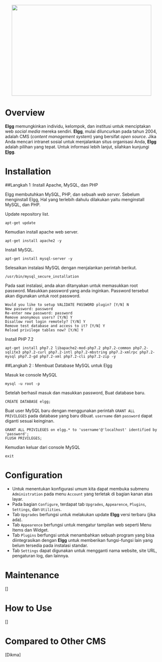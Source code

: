 <p align="center">
  <img width="460" height="300" src="https://elgg.org/cache/1545410058/default/logo-full.svg">
</p>

# Overview
**Elgg** memungkinkan individu, kelompok, dan institusi untuk menciptakan web *social media* mereka sendiri. **Elgg**, mulai diluncurkan pada tahun 2004, adalah CMS (*content management system*) yang bersifat *open source*. Jika Anda mencari intranet sosial untuk menjalankan situs organisasi Anda, **Elgg** adalah pilihan yang tepat. Untuk informasi lebih lanjut, silahkan kunjungi [**Elgg**](https://elgg.org/).

# Installation
##Langkah 1 :Install Apache, MySQL, dan PHP

Elgg membutuhkan MySQL, PHP, dan sebuah *web server*. Sebelum menginstall Elgg, Hal yang terlebih dahulu dilakukan yaitu menginstall MySQL, dan PHP.

Update repository list.
```
apt-get update
```

Kemudian install apache web server.
```
apt-get install apache2 -y
```

Install MySQL.
```
apt-get install mysql-server -y
```

Selesaikan instalasi MySQL dengan menjalankan perintah berikut.
```
/usr/bin/mysql_secure_installation
```

Pada saat instalasi, anda akan ditanyakan untuk memasukkan root password. Masukkan password yang anda inginkan. Password tersebut akan digunakan untuk root password.
```
Would you like to setup VALIDATE PASSWORD plugin? [Y/N] N
New password: password
Re-enter new password: password
Remove anonymous users? [Y/N] Y
Disallow root login remotely? [Y/N] Y
Remove test database and access to it? [Y/N] Y
Reload privilege tables now? [Y/N] Y
```

Install PHP 7.2
```
apt-get install php7.2 libapache2-mod-php7.2 php7.2-common php7.2-sqlite3 php7.2-curl php7.2-intl php7.2-mbstring php7.2-xmlrpc php7.2-mysql php7.2-gd php7.2-xml php7.2-cli php7.2-zip -y
```

##Langkah 2 : Membuat Database MySQL untuk Elgg

Masuk ke console MySQL
```
mysql -u root -p
```
Setelah berhasil masuk dan masukkan password, Buat database baru.
```
CREATE DATABASE elgg;
```

Buat user MySQL baru dengan menggunakan perintah `GRANT ALL PRIVILEGES` pada database yang baru dibuat. `username` dan `password` dapat diganti sesuai keinginan.

```
GRANT ALL PRIVILEGES on elgg.* to 'username'@'localhost' identified by 'password';
FLUSH PRIVILEGES;
```

Kemudian keluar dari console MySQL
```
exit
```

# Configuration
- Untuk menentukan konfigurasi umum kita dapat membuka submenu `Administration` pada menu `Account` yang terletak di bagian kanan atas layar.
- Pada bagian `Configure`, terdapat tab `Upgrades`, `Appearence`, `Plugins`, `Settings`, dan `Utilities`.
- Tab `Upgrades` berfungsi untuk melakukan update **Elgg** versi terbaru (jika ada).
- Tab `Appearence` berfungsi untuk mengatur tampilan web seperti Menu Items dan Widget.
- Tab `Plugins` berfungsi untuk menambahkan sebuah program yang bisa diintegrasikan dengan **Elgg** untuk memberikan fungsi-fungsi lain yang belum tersedia pada instalasi standar.
- Tab `Settings` dapat digunakan untuk mengganti nama website, site URL, pengaturan log, dan lainnya.

# Maintenance
[]

# How to Use
[]

# Compared to Other CMS
[Dikma]
